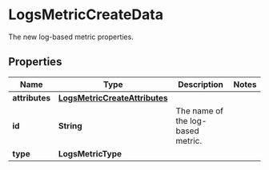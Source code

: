 # LogsMetricCreateData

The new log-based metric properties.

## Properties

| Name           | Type                                                            | Description                       | Notes |
| -------------- | --------------------------------------------------------------- | --------------------------------- | ----- |
| **attributes** | [**LogsMetricCreateAttributes**](LogsMetricCreateAttributes.md) |                                   |
| **id**         | **String**                                                      | The name of the log-based metric. |
| **type**       | **LogsMetricType**                                              |                                   |
